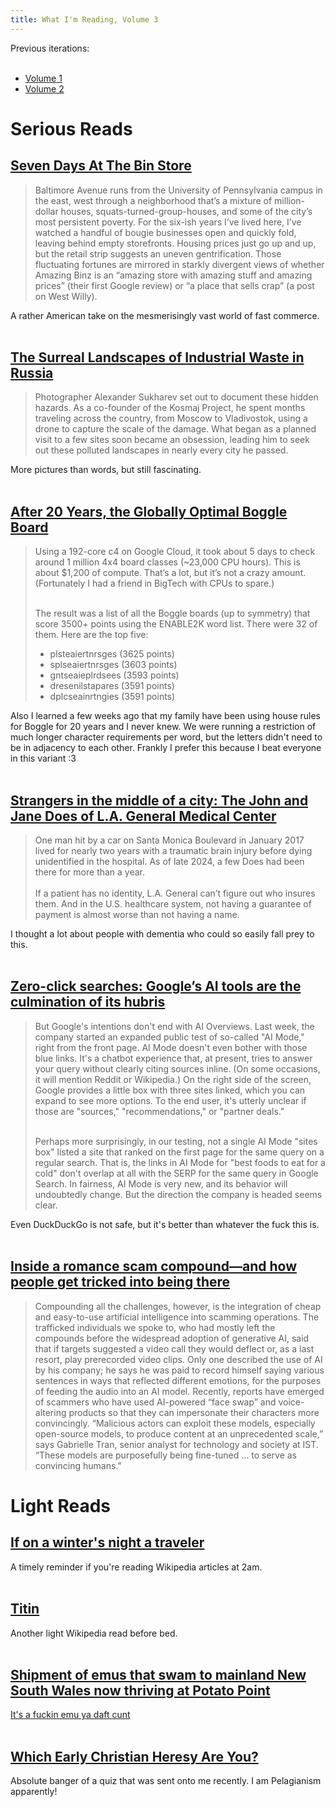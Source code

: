 ```yaml
---
title: What I'm Reading, Volume 3
---
```


<div>
<p>
    Previous iterations:<br><br>
    <ul>
        <li><a href="https://sandyspalace.ie/2025/05/11/What-I'm-Reading-Vol-1.html">Volume 1</a></li>
        <li><a href="https://sandyspalace.ie/2025/05/27/What-I'm-Reading-Vol-2.html">Volume 2</a></li>
    </ul>

<p><h1>Serious Reads</h1></p>

<h2><a href="https://defector.com/seven-days-at-the-bin-store">Seven Days At The Bin Store</a></h2>
<blockquote>Baltimore Avenue runs from the University of Pennsylvania campus in the east, west through a neighborhood that’s a mixture of million-dollar houses, squats-turned-group-houses, and some of the city’s most persistent poverty. For the six-ish years I’ve lived here, I’ve watched a handful of bougie businesses open and quickly fold, leaving behind empty storefronts. Housing prices just go up and up, but the retail strip suggests an uneven gentrification. Those fluctuating fortunes are mirrored in starkly divergent views of whether Amazing Binz is an “amazing store with amazing stuff and amazing prices” (their first Google review) or “a place that sells crap” (a post on West Willy).</blockquote>
A rather American take on the mesmerisingly vast world of fast commerce.<br><br>

<h2><a href="https://www.comradegallery.com/journal/photo-essay-the-unworldly-photos-of-industrial-waste-pollution-landscapes-in-russia-environmental-policy">The Surreal Landscapes of Industrial Waste in Russia</a></h2>
<blockquote>Photographer Alexander Sukharev set out to document these hidden hazards. As a co-founder of the Kosmaj Project, he spent months traveling across the country, from Moscow to Vladivostok, using a drone to capture the scale of the damage. What began as a planned visit to a few sites soon became an obsession, leading him to seek out these polluted landscapes in nearly every city he passed.</blockquote>
More pictures than words, but still fascinating.<br><br>

<h2><a href="https://www.danvk.org/2025/04/23/boggle-solved.html">After 20 Years, the Globally Optimal Boggle Board</a></h2>
<blockquote>Using a 192-core c4 on Google Cloud, it took about 5 days to check around 1 million 4x4 board classes (~23,000 CPU hours). This is about $1,200 of compute. That’s a lot, but it’s not a crazy amount. (Fortunately I had a friend in BigTech with CPUs to spare.)<br><br>

The result was a list of all the Boggle boards (up to symmetry) that score 3500+ points using the ENABLE2K word list. There were 32 of them. Here are the top five:<br>
<ul>
    <li>plsteaiertnrsges (3625 points)</li>
    <li>splseaiertnrsges (3603 points)</li>
    <li>gntseaieplrdsees (3593 points)</li>
    <li>dresenilstapares (3591 points)</li>
    <li>dplcseainrtngies (3591 points)</li>
</ul>
</blockquote>

Also I learned a few weeks ago that my family have been using house rules for Boggle for 20 years and I never knew. We were running a restriction of much longer character requirements per word, but the letters didn't need to be in adjacency to each other. Frankly I prefer this because I beat everyone in this variant :3<br><br>

<h2><a href="https://www.latimes.com/science/story/2025-06-15/l-a-seeks-help-for-a-patient-with-no-name">Strangers in the middle of a city: The John and Jane Does of L.A. General Medical Center</a></h2>
<blockquote>One man hit by a car on Santa Monica Boulevard in January 2017 lived for nearly two years with a traumatic brain injury before dying unidentified in the hospital. As of late 2024, a few Does had been there for more than a year.<br><br>
If a patient has no identity, L.A. General can’t figure out who insures them. And in the U.S. healthcare system, not having a guarantee of payment is almost worse than not having a name.</blockquote>
I thought a lot about people with dementia who could so easily fall prey to this.<br><br>

<h2><a href="https://arstechnica.com/google/2025/05/zero-click-searches-googles-ai-tools-are-the-culmination-of-its-hubris/"> Zero-click searches: Google’s AI tools are the culmination of its hubris </a></h2>
<blockquote>But Google's intentions don't end with AI Overviews. Last week, the company started an expanded public test of so-called "AI Mode," right from the front page. AI Mode doesn't even bother with those blue links. It's a chatbot experience that, at present, tries to answer your query without clearly citing sources inline. (On some occasions, it will mention Reddit or Wikipedia.) On the right side of the screen, Google provides a little box with three sites linked, which you can expand to see more options. To the end user, it's utterly unclear if those are "sources," "recommendations," or "partner deals."<br><br>

Perhaps more surprisingly, in our testing, not a single AI Mode "sites box" listed a site that ranked on the first page for the same query on a regular search. That is, the links in AI Mode for "best foods to eat for a cold" don't overlap at all with the SERP for the same query in Google Search. In fairness, AI Mode is very new, and its behavior will undoubtedly change. But the direction the company is headed seems clear.</blockquote>
Even DuckDuckGo is not safe, but it's better than whatever the fuck this is.<br><br>

<h2><a href="https://www.technologyreview.com/2025/03/27/1113782/scam-compound-meta-facebook-pig-butchering-wechat/">Inside a romance scam compound—and how people get tricked into being there</a></h2>
<blockquote>Compounding all the challenges, however, is the integration of cheap and easy-to-use artificial intelligence into scamming operations. The trafficked individuals we spoke to, who had mostly left the compounds before the widespread adoption of generative AI, said that if targets suggested a video call they would deflect or, as a last resort, play prerecorded video clips. Only one described the use of AI by his company; he says he was paid to record himself saying various sentences in ways that reflected different emotions, for the purposes of feeding the audio into an AI model. Recently, reports have emerged of scammers who have used AI-powered “face swap” and voice-altering products so that they can impersonate their characters more convincingly. “Malicious actors can exploit these models, especially open-source models, to produce content at an unprecedented scale,” says Gabrielle Tran, senior analyst for technology and society at IST. “These models are purposefully being fine-tuned … to serve as convincing humans.” </blockquote>


<p><h1>Light Reads</h1></p>

<h2><a href="https://en.m.wikipedia.org/w/index.php?direction=prev&oldid=383935943">If on a winter's night a traveler</a></h2>
A timely reminder if you're reading Wikipedia articles at 2am.<br><br>

<h2><a href="https://en.wiktionary.org/wiki/Appendix:Protologisms/Long_words/Titin">Titin</a></h2>
Another light Wikipedia read before bed.<br><br>

<h2><a href="https://www.abc.net.au/news/2025-05-17/potato-point-emu-population-east-coast-beach/105185358">Shipment of emus that swam to mainland New South Wales now thriving at Potato Point</a></h2>
<a href="https://www.youtube.com/watch?v=L2m3aDCmjwo">It's a fuckin emu ya daft cunt</a><br><br>

<h2><a href="https://uquiz.com/quiz/jyoHiC/which-early-christian-heresy-are-you">Which Early Christian Heresy Are You?</a></h2>
Absolute banger of a quiz that was sent onto me recently. I am Pelagianism apparently!<br><br>

<script defer src="https://comments.oakreef.ie/comentario.js"></script>
<comentario-comments></comentario-comments>
